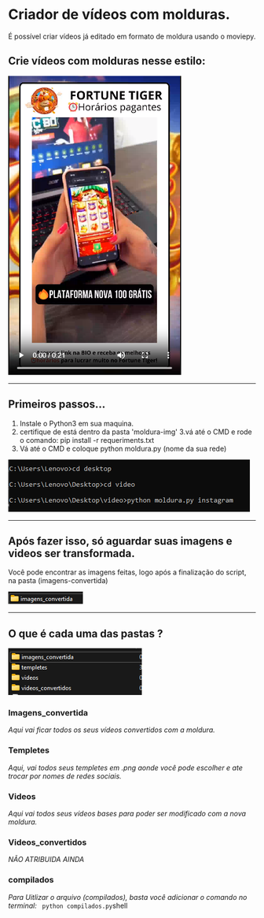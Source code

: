 # Criador de vídeos com molduras.
É possível criar vídeos já editado em formato de moldura usando o moviepy.

## Crie vídeos com molduras nesse estilo:
![print](https://github.com/TheusBoot/moldura-img/blob/main/prints/imagem_2023-12-01_173836689.png)

***
## Primeiros passos...
1. Instale o Python3 em sua maquina.
2. certifique de está dentro da pasta 'moldura-img' 
3.vá até o CMD  e rode o comando: pip install -r requeriments.txt
4. Vá até o CMD  e coloque python moldura.py (nome da sua rede)

![](https://github.com/TheusBoot/moldura-img/blob/main/prints/imagem_2023-12-01_175010502.png)

***

## Após fazer isso, só aguardar suas imagens e videos ser transformada.
Você pode encontrar as imagens feitas, logo após a finalização do script, na pasta (imagens-convertida)

![](https://github.com/TheusBoot/moldura-img/blob/main/prints/imagem_2023-12-01_175426436.png)

***
## O que é cada uma das pastas ?
![](https://github.com/TheusBoot/moldura-img/blob/main/prints/imagem_2023-12-01_175621861.png)

### Imagens_convertida
*Aqui vai ficar todos os seus vídeos convertidos com a moldura.*

### Templetes
*Aqui, vai todos seus templetes em .png aonde você pode escolher e ate trocar por nomes de redes sociais.*

### Videos
*Aqui vai todos seus vídeos bases para poder ser modificado com a nova moldura.*

### Videos_convertidos
*NÃO ATRIBUIDA AINDA*

### compilados
*Para Uitlizar o arquivo (compilados), basta você adicionar o comando no terminal:*
``` python compilados.py```shell
